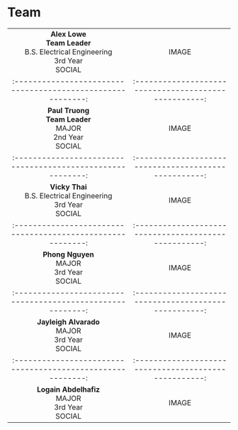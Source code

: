# Team

| | |
|:---------------------------------------------------------:|:---------------------------------------------------:|
|**Alex Lowe**   <br/> **Team Leader** <br/> B.S. Electrical Engineering <br/> 3rd Year <br/> SOCIAL | IMAGE |
|:---------------------------------------------------------:|:---------------------------------------------------:|
|**Paul Truong**   <br/> **Team Leader** <br/> MAJOR <br/> 2nd Year <br/> SOCIAL | IMAGE |
|:---------------------------------------------------------:|:---------------------------------------------------:|
|**Vicky Thai**   <br/> B.S. Electrical Engineering <br/> 3rd Year <br/> SOCIAL | IMAGE |
|:---------------------------------------------------------:|:---------------------------------------------------:|
|**Phong Nguyen**   <br/> MAJOR <br/> 3rd Year <br/> SOCIAL | IMAGE |
|:---------------------------------------------------------:|:---------------------------------------------------:|
|**Jayleigh Alvarado**   <br/> MAJOR <br/> 3rd Year <br/> SOCIAL | IMAGE |
|:---------------------------------------------------------:|:---------------------------------------------------:|
|**Logain Abdelhafiz**   <br/> MAJOR <br/> 3rd Year <br/> SOCIAL | IMAGE |
